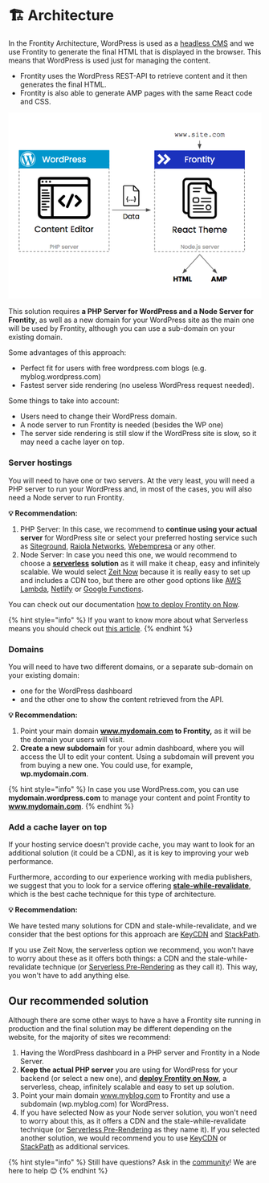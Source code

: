 # 🏗 Architecture

In the Frontity Architecture, WordPress is used as a [headless CMS](https://css-tricks.com/what-is-a-headless-cms/) and we use Frontity to generate the final HTML that is displayed in the browser. This means that WordPress is used just for managing the content.

* Frontity uses the WordPress REST-API to retrieve content and it then generates the final HTML.
* Frontity is also able to generate AMP pages with the same React code and CSS.

![](.gitbook/assets/direct-to-frontity.png)

This solution requires **a PHP Server for WordPress and a Node Server for Frontity**, as well as a new domain for your WordPress site as the main one will be used by Frontity, although you can use a sub-domain on your existing domain.

Some advantages of this approach:

* Perfect fit for users with free wordpress.com blogs \(e.g. myblog.wordpress.com\)
* Fastest server side rendering \(no useless WordPress request needed\).

Some things to take into account:

* Users need to change their WordPress domain.
* A node server to run Frontity is needed \(besides the WP one\)
* The server side rendering is still slow if the WordPress site is slow, so it may need a cache layer on top.

### Server hostings

You will need to have one or two servers. At the very least, you will need a PHP server to run your WordPress and, in most of the cases, you will also need a Node server to run Frontity.

**💡 Recommendation:**

1. PHP Server: In this case, we recommend to **continue using your actual server** for WordPress site or select your preferred hosting service such as [Siteground](https://www.siteground.com), [Raiola Networks](https://raiolanetworks.es/), [Webempresa](https://www.webempresa.com/) or any other.
2. Node Server: In case you need this one, we would recommend to choose a [**serverless**](https://about.gitlab.com/topics/serverless/) **solution** as it will make it cheap, easy and infinitely scalable. We would select [Zeit Now](https://zeit.co/now) because it is really easy to set up and includes a CDN too, but there are other good options like [AWS Lambda](https://aws.amazon.com/lambda), [Netlify](https://www.netlify.com/) or [Google Functions](https://cloud.google.com/functions/).

You can check out our documentation [how to deploy Frontity on Now](https://github.com/frontity/gitbook-docs/tree/fccc0af5e29c486d22e60e968f9d542f2593b40c/architecture/deploy-on-now.md).

{% hint style="info" %}
If you want to know more about what Serverless means you should check out [this article](https://hackernoon.com/what-is-serverless-architecture-what-are-its-pros-and-cons-cc4b804022e9).
{% endhint %}

### Domains

You will need to have two different domains, or a separate sub-domain on your existing domain:

* one for the WordPress dashboard
* and the other one to show the content retrieved from the API. 

**💡 Recommendation:**

1. Point your main domain **www.mydomain.com to Frontity,** as it will be the domain your users will visit.
2. **Create a new subdomain** for your admin dashboard, where you will access the UI to edit your content. Using a subdomain will prevent you from buying a new one. You could use, for example, **wp.mydomain.com**.

{% hint style="info" %}
In case you use WordPress.com, you can use **mydomain.wordpress.com** to manage your content and point Frontity to **www.mydomain.com**.
{% endhint %}

### Add a cache layer on top

If your hosting service doesn't provide cache, you may want to look for an additional solution \(it could be a CDN\), as it is key to improving your web performance.

Furthermore, according to our experience working with media publishers, we suggest that you to look for a service offering [**stale-while-revalidate**](https://www.keycdn.com/blog/keycdn-supports-stale-while-revalidate), which is the best cache technique for this type of architecture.

**💡 Recommendation:**

We have tested many solutions for CDN and stale-while-revalidate, and we consider that the best options for this approach are [KeyCDN](https://www.keycdn.com) and [StackPath](https://www.stackpath.com/).

If you use Zeit Now, the serverless option we recommend, you won't have to worry about these as it offers both things: a CDN and the stale-while-revalidate technique \(or [Serverless Pre-Rendering](https://zeit.co/blog/serverless-pre-rendering) as they call it\). This way, you won't have to add anything else.

## Our recommended solution

Although there are some other ways to have a have a Frontity site running in production and the final solution may be different depending on the website, for the majority of sites we recommend:

1. Having the WordPress dashboard in a PHP server and Frontity in a Node Server.
2. **Keep the actual PHP server** you are using for WordPress for your backend \(or select a new one\), and [**deploy Frontity on Now**](https://github.com/frontity/gitbook-docs/tree/fccc0af5e29c486d22e60e968f9d542f2593b40c/architecture/deploy-on-now.md), a serverless, cheap, infinitely scalable and easy to set up solution.
3. Point your main domain www.myblog.com to Frontity and use a subdomain \(wp.myblog.com\) for WordPress.
4. If you have selected Now as your Node server solution, you won't need to worry about this, as it offers a CDN and the stale-while-revalidate technique \(or [Serverless Pre-Rendering](https://zeit.co/blog/serverless-pre-rendering) as they name it\). If you selected another solution, we would recommend you to use [KeyCDN](https://www.keycdn.com) or [StackPath](https://www.stackpath.com/) as additional services.

{% hint style="info" %}
Still have questions? Ask in the [community](https://community.frontity.org)! We are here to help 😊
{% endhint %}

